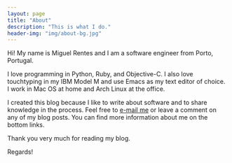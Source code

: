 ```yaml
---
layout: page
title: "About"
description: "This is what I do."
header-img: "img/about-bg.jpg"
---
```


Hi! My name is Miguel Rentes and I am a software engineer from Porto, Portugal.

I love programming in Python, Ruby, and Objective-C. I also love touchtyping in my IBM Model M and use Emacs as my text editor of choice. I work in Mac OS at home and Arch Linux at the office.

I created this blog because I like to write about software and to share knowledge in the process. Feel free to [e-mail me](mailto:miguel.rentes@gmail.com) or leave a comment on any of my blog posts. You can find more information about me on the bottom links.

Thank you very much for reading my blog.

Regards!

[about-me]: http://about.me/rentes/
